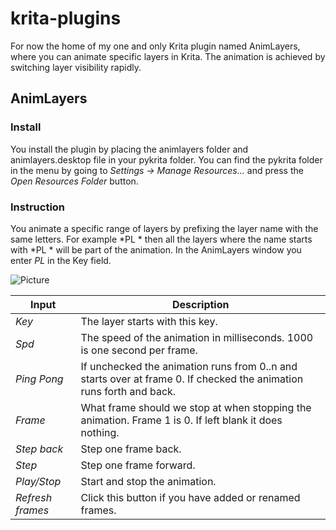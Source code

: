 # krita-plugins

For now the home of my one and only Krita plugin named AnimLayers, where you can animate specific layers in Krita. The animation is achieved by switching layer visibility rapidly.

## AnimLayers ##

### Install ###
You install the plugin by placing the animlayers folder and animlayers.desktop file in your pykrita folder. You can find the pykrita folder in the menu by going to *Settings -> Manage Resources...* and press the *Open Resources Folder* button.

### Instruction ###

You animate a specific range of layers by prefixing the layer name with the same letters. For example *PL * then all the layers where the name starts with *PL * will be part of the animation. In the AnimLayers window you enter *PL* in the Key field.

![Picture](https://github.com/thomaslynge/krita-plugins/blob/master/img/animlayers.png)

| Input | Description |
| --- | --- |
| *Key* | The layer starts with this key. |
| *Spd* | The speed of the animation in milliseconds. 1000 is one second per frame. |
| *Ping Pong* | If unchecked the animation runs from 0..n and starts over at frame 0. If checked the animation runs forth and back. |
| *Frame* | What frame should we stop at when stopping the animation. Frame 1 is 0. If left blank it does nothing. |
| *Step back* | Step one frame back. |
| *Step* | Step one frame forward. |
| *Play/Stop* | Start and stop the animation. |
| *Refresh frames* | Click this button if you have added or renamed frames. |
